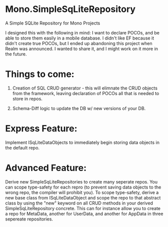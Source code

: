 # Mono.SimpleSqLiteRepository
A Simple SQLite Repository for Mono Projects

I designed this with the following in mind: I want to declare POCOs, and be able to store them easily in a mobile database. 
I didn't like EF because it didn't create true POCOs, but I ended up abandoning this project when Realm was announced. 
I wanted to share it, and I might work on it more in the future. 

# Things to come: 

1) Creation of SQL CRUD generator - this will elimnate the CRUD objects from the framework, leaving declaration of POCOs all that is needed to store in repos. 

2) Schema-Diff logic to update the DB w/ new versions of your DB. 

# Express Feature: 

Implement ISqLiteDataObjects to immediately begin storing data objects in the default repo. 

# Advanced Feature: 

Derive new SimpleSqLiteRepositories to create many seperate repos. 
You can scope type-safety for each repro (to prevent saving data objects to the wrong repo, the compiler will prohibit you).
To scope type-safety, derive a new base class from ISqLiteDataObject and scope the repo to that abstract class 
by using the "new" keyword on all CRUD methods in your derived SimpleSqLiteRepository concrete.
This can for instance allow you to create a repo for MetaData, another for UserData, and another for AppData in three sepereate repositories. 

